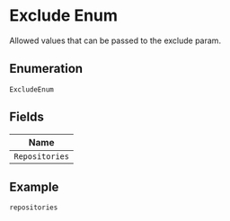 
# Exclude Enum

Allowed values that can be passed to the exclude param.

## Enumeration

`ExcludeEnum`

## Fields

| Name |
|  --- |
| `Repositories` |

## Example

```
repositories
```

